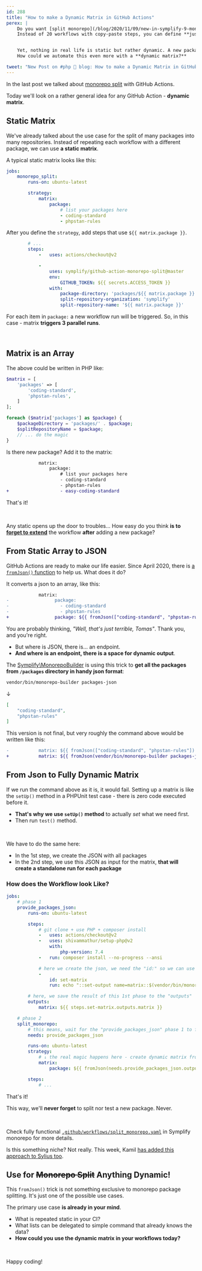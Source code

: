 ```yaml
---
id: 288
title: "How to make a Dynamic Matrix in GitHub Actions"
perex: |
    Do you want [split monorepo](/blog/2020/11/09/new-in-symplify-9-monorepo-split-with-github-action) for each package?
    Instead of 20 workflows with copy-paste steps, you can define **just one with a static matrix for packages**.


    Yet, nothing in real life is static but rather dynamic. A new package can be added, old can be removed.
    How could we automate this even more with a **dynamic matrix?**

tweet: "New Post on #php 🐘 blog: How to make a Dynamic Matrix in GitHub Actions"
---
```


In the last post we talked about [monorepo split](/blog/2020/11/09/new-in-symplify-9-monorepo-split-with-github-action) with GitHub Actions.

Today we'll look on a rather general idea for any GitHub Action - **dynamic matrix**.

## Static Matrix

We've already talked about the use case for the split of many packages into many repositories. Instead of repeating each workflow with a different package, we can use **a static matrix**.

A typical static matrix looks like this:

```yaml
jobs:
    monorepo_split:
        runs-on: ubuntu-latest

        strategy:
            matrix:
                package:
                    # list your packages here
                    - coding-standard
                    - phpstan-rules
```

After you define the `strategy`, add steps that use `${{ matrix.package }}`.

```yaml
        # ...
        steps:
            -   uses: actions/checkout@v2

            -
                uses: symplify/github-action-monorepo-split@master
                env:
                    GITHUB_TOKEN: ${{ secrets.ACCESS_TOKEN }}
                with:
                    package-directory: 'packages/${{ matrix.package }}'
                    split-repository-organization: 'symplify'
                    split-repository-name: '${{ matrix.package }}'
```

For each item in `package:` a new workflow run will be triggered. So, in this case - matrix **triggers 3 parallel runs**.

<br>

## Matrix is an Array

The above could be written in PHP like:

```php
$matrix = [
    'packages' => [
        'coding-standard',
        'phpstan-rules',
    ]
];

foreach ($matrix['packages'] as $package) {
    $packageDirectory = 'packages/' . $package;
    $splitRepositoryName = $package;
    // ... do the magic
}
```

Is there new package? Add it to the matrix:

```diff
            matrix:
                package:
                    # list your packages here
                    - coding-standard
                    - phpstan-rules
+                   - easy-coding-standard
```

That's it!

<br>

Any static opens up the door to troubles... How easy do you think **is to [forget to extend](/blog/2018/08/27/why-and-how-to-avoid-the-memory-lock/)** the workflow **after** adding a new package?

## From Static Array to JSON

GitHub Actions are ready to make our life easier. Since April 2020, there is [a `fromJson()` function](https://github.blog/changelog/2020-04-15-github-actions-new-workflow-features/#new-fromjson-method-in-expressions) to help us. What does it do?


It converts a json to an array, like this:

```diff
            matrix:
-                 package:
-                   - coding-standard
-                   - phpstan-rules
+                 package: ${{ fromJson(["coding-standard", "phpstan-rules"]) }}
```

You are probably thinking, *"Well, that's just terrible, Tomas"*. Thank you, and you're right.

- But where is JSON, there is... an endpoint.
- **And where is an endpoint, there is a space for dynamic output**.

The [Symplify\MonorepoBuilder](https://github.com/symplify/monorepo-builder) is using this trick to **get all the packages from `/packages` directory in handy json format**:

```bash
vendor/bin/monorepo-builder packages-json
```

↓

```json
[
    "coding-standard",
    "phpstan-rules"
]
```

This version is not final, but very roughly the command above would be written like this:

```diff
-           matrix: ${{ fromJson(["coding-standard", "phpstan-rules"]) }}
+           matrix: ${{ fromJson(vendor/bin/monorepo-builder packages-json) }}
```

## From Json to Fully Dynamic Matrix

If we run the command above as it is, it would fail. Setting up a matrix is like the `setUp()` method in a PHPUnit test case - there is zero code executed before it.

- **That's why we use `setUp()` method** to actually *set* what we need first.
- Then run `test()` method.

<br>

We have to do the same here:

- In the 1st step, we create the JSON with all packages
- In the 2nd step, we use this JSON as input for the matrix, **that will create a standalone run for each package**

### How does the Workflow look Like?

```yaml
jobs:
    # phase 1
    provide_packages_json:
        runs-on: ubuntu-latest

        steps:
            # git clone + use PHP + composer install
            -   uses: actions/checkout@v2
            -   uses: shivammathur/setup-php@v2
                with:
                    php-version: 7.4
            -   run: composer install --no-progress --ansi

            # here we create the json, we need the "id:" so we can use it in "outputs" bellow
            -
                id: set-matrix
                run: echo "::set-output name=matrix::$(vendor/bin/monorepo-builder packages-json --names)"

        # here, we save the result of this 1st phase to the "outputs"
        outputs:
            matrix: ${{ steps.set-matrix.outputs.matrix }}

    # phase 2
    split_monorepo:
        # this means, wait for the "provide_packages_json" phase 1 to finish
        needs: provide_packages_json

        runs-on: ubuntu-latest
        strategy:
            # ↓ the real magic happens here - create dynamic matrix from the json
            matrix:
                package: ${{ fromJson(needs.provide_packages_json.outputs.matrix) }}

        steps:
            # ...
```

That's it!

This way, we'll **never forget** to split nor test a new package. Never.

<br>

Check fully functional [`.github/workflows/split_monorepo.yaml`](https://github.com/symplify/symplify/blob/master/.github/workflows/split_monorepo.yaml) in Symplify monorepo for more details.

Is this something niche? Not really. This week, Kamil [has added this approach to Sylius too](https://github.com/Sylius/Sylius/blob/3464e8d0ae6673d9ee1da3d538a6b399cfcb9852/.github/workflows/packages.yml#L48).

## Use for ~~Monorepo Split~~ Anything Dynamic!

This `fromJson()` trick is not something exclusive to monorepo package splitting. It's just one of the possible use cases.

The primary use case **is already in your mind**.

- What is repeated static in your CI?
- What lists can be delegated to simple command that already knows the data?
- **How could you use the dynamic matrix in your workflows today?**

<br>

Happy coding!
